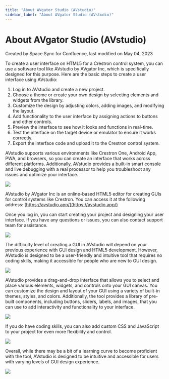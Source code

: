 ```yaml
---
title: "About AVgator Studio (AVstudio)"
sidebar_label: "About AVgator Studio (AVstudio)"
---
```


#  About AVgator Studio (AVstudio) 

Created by Space Sync for Confluence, last modified on May 04, 2023

To create a user interface on HTML5 for a Crestron control system, you
can use a software tool like AVstudio by AVgator Inc, which is
specifically designed for this purpose. Here are the basic steps to
create a user interface using AVstudio:

1.  Log in to AVstudio and create a new project.
2.  Choose a theme or create your own design by selecting elements and
    widgets from the library.
3.  Customize the design by adjusting colors, adding images, and
    modifying the layout.
4.  Add functionality to the user interface by assigning actions to
    buttons and other controls.
5.  Preview the interface to see how it looks and functions in
    real-time.
6.  Test the interface on the target device or emulator to ensure it
    works correctly.
7.  Export the interface code and upload it to the Crestron control
    system.

AVstudio supports various environments like Crestron One, Android App,
PWA, and browsers, so you can create an interface that works across
different platforms. Additionally, AVstudio provides a built-in smart
console and live debugging with a real processor to help you
troubleshoot any issues and optimize your interface.

[![](/img/43778064.png)](https://avgator.com/products-gui/darkhuddle#templateGalleryId)

AVstudio by AVgator Inc is an online-based HTML5 editor for creating
GUIs for control systems like Crestron. You can access it at the
following address: [https://avstudio.app/](https://avstudio.app/)

Once you log in, you can start creating your project and designing your
user interface. If you have any questions or issues, you can also
contact support team for assistance.

[![](/img/43679761.png)](https://avgator.com/products-gui/brightconferencespace#templateGalleryId)

The difficulty level of creating a GUI in AVstudio will depend on your
previous experience with GUI design and HTML5 development. However,
AVstudio is designed to be a user-friendly and intuitive tool that
requires no coding skills, making it accessible for people who are new
to GUI design.

[![](/img/43778056.png)](https://avgator.com/products-gui/riseup#templateGalleryId)

AVstudio provides a drag-and-drop interface that allows you to select
and place various elements, widgets, and controls onto your GUI canvas.
You can customize the design and layout of your GUI using a variety of
built-in themes, styles, and colors. Additionally, the tool provides a
library of pre-built components, including buttons, sliders, labels, and
images, that you can use to add interactivity and functionality to your
interface.

[![](/img/43778052.png)](https://avgator.com/products-gui/violethuddle#templateGalleryId)

If you do have coding skills, you can also add custom CSS and JavaScript
to your project for even more flexibility and control.

[![](/img/43712533.png)](https://avgator.com/products-gui/brightmodernnest#templateGalleryId)

Overall, while there may be a bit of a learning curve to become
proficient with the tool, AVstudio is designed to be intuitive and
accessible for users with varying levels of GUI design experience.

[![](/img/43679755.png)](https://avgator.com/products-gui/versailles#templateGalleryId)

